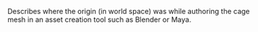 Describes where the origin (in world space) was while authoring the cage mesh in an asset creation tool such as Blender or Maya.
